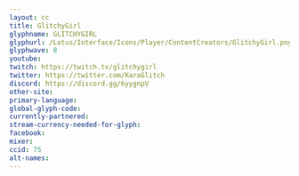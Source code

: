 ```yaml
---
layout: cc
title: GlitchyGirl
glyphname: GLITCHYGIRL
glyphurl: /Lotus/Interface/Icons/Player/ContentCreators/GlitchyGirl.png
glyphwave: 8
youtube:
twitch: https://twitch.tv/glitchygirl
twitter: https://twitter.com/KaraGlitch
discord: https://discord.gg/6yygnpV
other-site:
primary-language:
global-glyph-code:
currently-partnered:
stream-currency-needed-for-glyph:
facebook:
mixer:
ccid: 75
alt-names:
---
```

